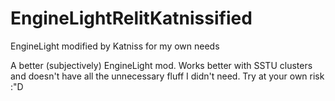 # EngineLightRelitKatnissified
EngineLight modified by Katniss for my own needs

A better (subjectively) EngineLight mod.
Works better with SSTU clusters and doesn't have all the unnecessary fluff I didn't need.
Try at your own risk :"D
